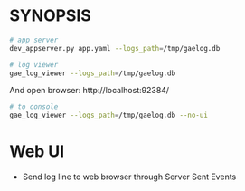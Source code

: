 # SYNOPSIS
```sh
# app server
dev_appserver.py app.yaml --logs_path=/tmp/gaelog.db

# log viewer
gae_log_viewer --logs_path=/tmp/gaelog.db
```

And open browser: http://localhost:92384/

```sh
# to console
gae_log_viewer --logs_path=/tmp/gaelog.db --no-ui
```

# Web UI

* Send log line to web browser through Server Sent Events
